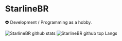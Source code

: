 # StarlineBR

👽  Development / Programming as a hobby.

![StarlineBR github stats](https://github-readme-stats.vercel.app/api?username=StarlineBR)
![StarlineBR github top Langs](https://github-readme-stats.vercel.app/api/top-langs/?username=StarlineBR&layout=compact)
